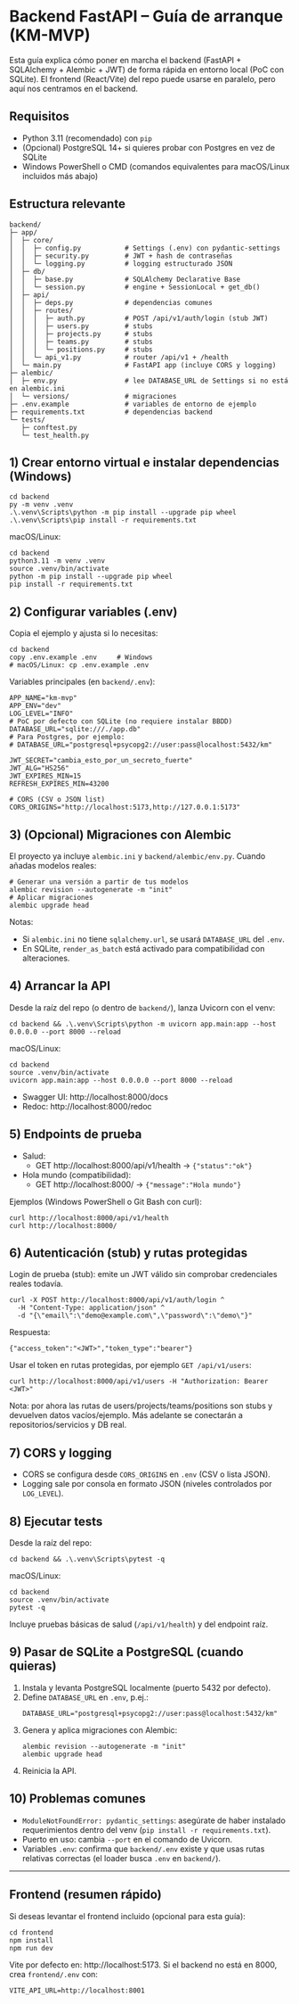 # Backend FastAPI – Guía de arranque (KM-MVP)

Esta guía explica cómo poner en marcha el backend (FastAPI + SQLAlchemy + Alembic + JWT) de forma rápida en entorno local (PoC con SQLite). El frontend (React/Vite) del repo puede usarse en paralelo, pero aquí nos centramos en el backend.

## Requisitos
- Python 3.11 (recomendado) con `pip`
- (Opcional) PostgreSQL 14+ si quieres probar con Postgres en vez de SQLite
- Windows PowerShell o CMD (comandos equivalentes para macOS/Linux incluidos más abajo)

## Estructura relevante
```
backend/
├─ app/
│  ├─ core/
│  │  ├─ config.py           # Settings (.env) con pydantic-settings
│  │  ├─ security.py         # JWT + hash de contraseñas
│  │  └─ logging.py          # logging estructurado JSON
│  ├─ db/
│  │  ├─ base.py             # SQLAlchemy Declarative Base
│  │  └─ session.py          # engine + SessionLocal + get_db()
│  ├─ api/
│  │  ├─ deps.py             # dependencias comunes
│  │  ├─ routes/
│  │  │  ├─ auth.py          # POST /api/v1/auth/login (stub JWT)
│  │  │  ├─ users.py         # stubs
│  │  │  ├─ projects.py      # stubs
│  │  │  ├─ teams.py         # stubs
│  │  │  └─ positions.py     # stubs
│  │  └─ api_v1.py           # router /api/v1 + /health
│  └─ main.py                # FastAPI app (incluye CORS y logging)
├─ alembic/
│  ├─ env.py                 # lee DATABASE_URL de Settings si no está en alembic.ini
│  └─ versions/              # migraciones
├─ .env.example              # variables de entorno de ejemplo
├─ requirements.txt          # dependencias backend
└─ tests/
   ├─ conftest.py
   └─ test_health.py
```

## 1) Crear entorno virtual e instalar dependencias (Windows)
```
cd backend
py -m venv .venv
.\.venv\Scripts\python -m pip install --upgrade pip wheel
.\.venv\Scripts\pip install -r requirements.txt
```
macOS/Linux:
```
cd backend
python3.11 -m venv .venv
source .venv/bin/activate
python -m pip install --upgrade pip wheel
pip install -r requirements.txt
```

## 2) Configurar variables (.env)
Copia el ejemplo y ajusta si lo necesitas:
```
cd backend
copy .env.example .env     # Windows
# macOS/Linux: cp .env.example .env
```
Variables principales (en `backend/.env`):
```
APP_NAME="km-mvp"
APP_ENV="dev"
LOG_LEVEL="INFO"
# PoC por defecto con SQLite (no requiere instalar BBDD)
DATABASE_URL="sqlite:///./app.db"
# Para Postgres, por ejemplo:
# DATABASE_URL="postgresql+psycopg2://user:pass@localhost:5432/km"

JWT_SECRET="cambia_esto_por_un_secreto_fuerte"
JWT_ALG="HS256"
JWT_EXPIRES_MIN=15
REFRESH_EXPIRES_MIN=43200

# CORS (CSV o JSON list)
CORS_ORIGINS="http://localhost:5173,http://127.0.0.1:5173"
```

## 3) (Opcional) Migraciones con Alembic
El proyecto ya incluye `alembic.ini` y `backend/alembic/env.py`. Cuando añadas modelos reales:
```
# Generar una versión a partir de tus modelos
alembic revision --autogenerate -m "init"
# Aplicar migraciones
alembic upgrade head
```
Notas:
- Si `alembic.ini` no tiene `sqlalchemy.url`, se usará `DATABASE_URL` del `.env`.
- En SQLite, `render_as_batch` está activado para compatibilidad con alteraciones.

## 4) Arrancar la API
Desde la raíz del repo (o dentro de `backend/`), lanza Uvicorn con el venv:
```
cd backend && .\.venv\Scripts\python -m uvicorn app.main:app --host 0.0.0.0 --port 8000 --reload
```
macOS/Linux:
```
cd backend
source .venv/bin/activate
uvicorn app.main:app --host 0.0.0.0 --port 8000 --reload
```

- Swagger UI: http://localhost:8000/docs
- Redoc: http://localhost:8000/redoc

## 5) Endpoints de prueba
- Salud:
  - GET http://localhost:8000/api/v1/health → `{"status":"ok"}`
- Hola mundo (compatibilidad):
  - GET http://localhost:8000/ → `{"message":"Hola mundo"}`

Ejemplos (Windows PowerShell o Git Bash con curl):
```
curl http://localhost:8000/api/v1/health
curl http://localhost:8000/
```

## 6) Autenticación (stub) y rutas protegidas
Login de prueba (stub): emite un JWT válido sin comprobar credenciales reales todavía.
```
curl -X POST http://localhost:8000/api/v1/auth/login ^
  -H "Content-Type: application/json" ^
  -d "{\"email\":\"demo@example.com\",\"password\":\"demo\"}"
```
Respuesta:
```
{"access_token":"<JWT>","token_type":"bearer"}
```
Usar el token en rutas protegidas, por ejemplo `GET /api/v1/users`:
```
curl http://localhost:8000/api/v1/users -H "Authorization: Bearer <JWT>"
```
Nota: por ahora las rutas de users/projects/teams/positions son stubs y devuelven datos vacíos/ejemplo. Más adelante se conectarán a repositorios/servicios y DB real.

## 7) CORS y logging
- CORS se configura desde `CORS_ORIGINS` en `.env` (CSV o lista JSON).
- Logging sale por consola en formato JSON (niveles controlados por `LOG_LEVEL`).

## 8) Ejecutar tests
Desde la raíz del repo:
```
cd backend && .\.venv\Scripts\pytest -q
```
macOS/Linux:
```
cd backend
source .venv/bin/activate
pytest -q
```
Incluye pruebas básicas de salud (`/api/v1/health`) y del endpoint raíz.

## 9) Pasar de SQLite a PostgreSQL (cuando quieras)
1. Instala y levanta PostgreSQL localmente (puerto 5432 por defecto).
2. Define `DATABASE_URL` en `.env`, p.ej.:
   ```
   DATABASE_URL="postgresql+psycopg2://user:pass@localhost:5432/km"
   ```
3. Genera y aplica migraciones con Alembic:
   ```
   alembic revision --autogenerate -m "init"
   alembic upgrade head
   ```
4. Reinicia la API.

## 10) Problemas comunes
- `ModuleNotFoundError: pydantic_settings`: asegúrate de haber instalado requerimientos dentro del venv (`pip install -r requirements.txt`).
- Puerto en uso: cambia `--port` en el comando de Uvicorn.
- Variables `.env`: confirma que `backend/.env` existe y que usas rutas relativas correctas (el loader busca `.env` en `backend/`).

---

## Frontend (resumen rápido)
Si deseas levantar el frontend incluido (opcional para esta guía):
```
cd frontend
npm install
npm run dev
```
Vite por defecto en: http://localhost:5173. Si el backend no está en 8000, crea `frontend/.env` con:
```
VITE_API_URL=http://localhost:8001
